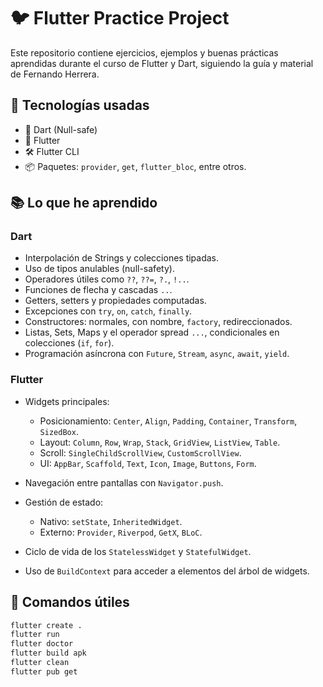 # 🐦 Flutter Practice Project

Este repositorio contiene ejercicios, ejemplos y buenas prácticas aprendidas durante el curso de Flutter y Dart, siguiendo la guía y material de Fernando Herrera.

## 🚀 Tecnologías usadas

- 🎯 Dart (Null-safe)
- 🧩 Flutter
- 🛠 Flutter CLI
- 📦 Paquetes: `provider`, `get`, `flutter_bloc`, entre otros.

## 📚 Lo que he aprendido

### Dart

- Interpolación de Strings y colecciones tipadas.
- Uso de tipos anulables (null-safety).
- Operadores útiles como `??`, `??=`, `?.`, `!..`.
- Funciones de flecha y cascadas `..`.
- Getters, setters y propiedades computadas.
- Excepciones con `try`, `on`, `catch`, `finally`.
- Constructores: normales, con nombre, `factory`, redireccionados.
- Listas, Sets, Maps y el operador spread `...`, condicionales en colecciones (`if`, `for`).
- Programación asíncrona con `Future`, `Stream`, `async`, `await`, `yield`.

### Flutter

- Widgets principales:
  - Posicionamiento: `Center`, `Align`, `Padding`, `Container`, `Transform`, `SizedBox`.
  - Layout: `Column`, `Row`, `Wrap`, `Stack`, `GridView`, `ListView`, `Table`.
  - Scroll: `SingleChildScrollView`, `CustomScrollView`.
  - UI: `AppBar`, `Scaffold`, `Text`, `Icon`, `Image`, `Buttons`, `Form`.

- Navegación entre pantallas con `Navigator.push`.
- Gestión de estado:
  - Nativo: `setState`, `InheritedWidget`.
  - Externo: `Provider`, `Riverpod`, `GetX`, `BLoC`.
- Ciclo de vida de los `StatelessWidget` y `StatefulWidget`.
- Uso de `BuildContext` para acceder a elementos del árbol de widgets.

## 🧪 Comandos útiles

```bash
flutter create .
flutter run
flutter doctor
flutter build apk
flutter clean
flutter pub get

